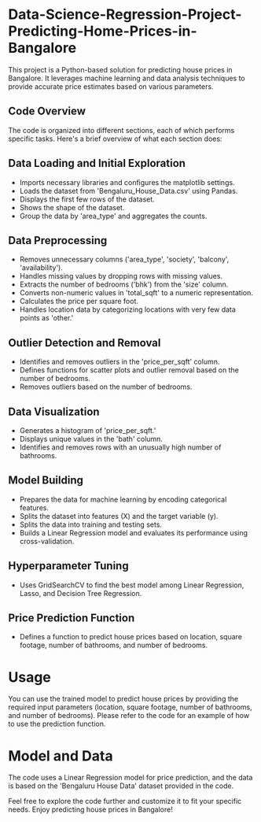 # Data-Science-Regression-Project-Predicting-Home-Prices-in-Bangalore
This project is a Python-based solution for predicting house prices in Bangalore. It leverages machine learning and data analysis techniques to provide accurate price estimates based on various parameters.

## Code Overview
The code is organized into different sections, each of which performs specific tasks. Here's a brief overview of what each section does:

## Data Loading and Initial Exploration
- Imports necessary libraries and configures the matplotlib settings.
- Loads the dataset from 'Bengaluru_House_Data.csv' using Pandas.
- Displays the first few rows of the dataset.
- Shows the shape of the dataset.
- Group the data by 'area_type' and aggregates the counts. 

## Data Preprocessing
- Removes unnecessary columns ('area_type', 'society', 'balcony', 'availability').
- Handles missing values by dropping rows with missing values.
- Extracts the number of bedrooms ('bhk') from the 'size' column.
- Converts non-numeric values in 'total_sqft' to a numeric representation.
- Calculates the price per square foot.
- Handles location data by categorizing locations with very few data points as 'other.'

## Outlier Detection and Removal

- Identifies and removes outliers in the 'price_per_sqft' column.
- Defines functions for scatter plots and outlier removal based on the number of bedrooms.
- Removes outliers based on the number of bedrooms.

## Data Visualization
- Generates a histogram of 'price_per_sqft.'
- Displays unique values in the 'bath' column.
- Identifies and removes rows with an unusually high number of bathrooms.

## Model Building
- Prepares the data for machine learning by encoding categorical features.
- Splits the dataset into features (X) and the target variable (y).
- Splits the data into training and testing sets.
- Builds a Linear Regression model and evaluates its performance using cross-validation.

## Hyperparameter Tuning
- Uses GridSearchCV to find the best model among Linear Regression, Lasso, and Decision Tree Regression.

## Price Prediction Function
- Defines a function to predict house prices based on location, square footage, number of bathrooms, and number of bedrooms.

# Usage 
You can use the trained model to predict house prices by providing the required input parameters (location, square footage, number of bathrooms, and number of bedrooms). Please refer to the code for an example of how to use the prediction function.

# Model and Data

The code uses a Linear Regression model for price prediction, and the data is based on the 'Bengaluru House Data' dataset provided in the code.

Feel free to explore the code further and customize it to fit your specific needs. Enjoy predicting house prices in Bangalore!









